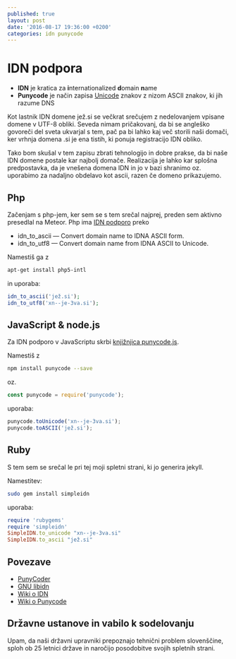 ```yaml
---
published: true
layout: post
date: '2016-08-17 19:36:00 +0200'
categories: idn punycode
---
```

# IDN podpora

- **IDN** je kratica za **i**nternationalized **d**omain **n**ame
- **Punycode** je način zapisa [Unicode](https://sl.wikipedia.org/wiki/Unicode) znakov z nizom ASCII znakov, ki jih razume DNS

Kot lastnik IDN domene jež.si se večkrat srečujem z nedelovanjem vpisane domene v UTF-8 obliki. Seveda nimam pričakovanj, da bi se angleško govoreči del sveta ukvarjal s tem, pač pa bi lahko kaj več storili naši domači, ker vrhnja domena .si je ena tistih, ki ponuja registracijo IDN obliko.

Tako bom skušal v tem zapisu zbrati tehnologijo in dobre prakse, da bi naše IDN domene postale kar najbolj domače. Realizacija je lahko kar splošna predpostavka, da je vnešena domena IDN in jo v bazi shranimo oz. uporabimo za nadaljno obdelavo kot ascii, razen če domeno prikazujemo.

## Php

Začenjam s php-jem, ker sem se s tem srečal najprej, preden sem aktivno presedlal na Meteor.
Php ima [IDN podporo](http://php.net/manual/en/ref.intl.idn.php) preko

- idn_to_ascii — Convert domain name to IDNA ASCII form.
- idn_to_utf8 — Convert domain name from IDNA ASCII to Unicode.

Namestiš ga z

```bash
apt-get install php5-intl
```
in uporaba:

```php
idn_to_ascii('jež.si');
idn_to_utf8('xn--je-3va.si');
```

## JavaScript & node.js

Za IDN podporo v JavaScriptu skrbi [knjižnjica punycode.js](https://github.com/bestiejs/punycode.js/).

Namestiš z

```bash
npm install punycode --save
```
oz.

```javascript
const punycode = require('punycode');
```

uporaba:

```javascript
punycode.toUnicode('xn--je-3va.si');
punycode.toASCII('jež.si');
```

## Ruby

S tem sem se srečal le pri tej moji spletni strani, ki jo generira jekyll.

Namestitev:

```bash
sudo gem install simpleidn
```

uporaba:

```ruby
require 'rubygems'
require 'simpleidn'
SimpleIDN.to_unicode "xn--je-3va.si"
SimpleIDN.to_ascii "jež.si"
```

## Povezave

- [PunyCoder](https://www.punycoder.com)
- [GNU libidn](http://www.gnu.org/software/libidn/)
- [Wiki o IDN](https://en.wikipedia.org/wiki/Internationalized_domain_name)
- [Wiki o Punycode](https://en.wikipedia.org/wiki/Punycode)


## Državne ustanove in vabilo k sodelovanju

Upam, da naši državni upravniki prepoznajo tehnični problem slovenščine, sploh ob 25 letnici države in naročijo posodobitve svojih spletnih strani.
